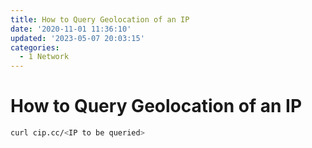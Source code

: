 ```yaml
---
title: How to Query Geolocation of an IP
date: '2020-11-01 11:36:10'
updated: '2023-05-07 20:03:15'
categories:
  - 1 Network
---
```

# How to Query Geolocation of an IP

```sh
curl cip.cc/<IP to be queried>
```


